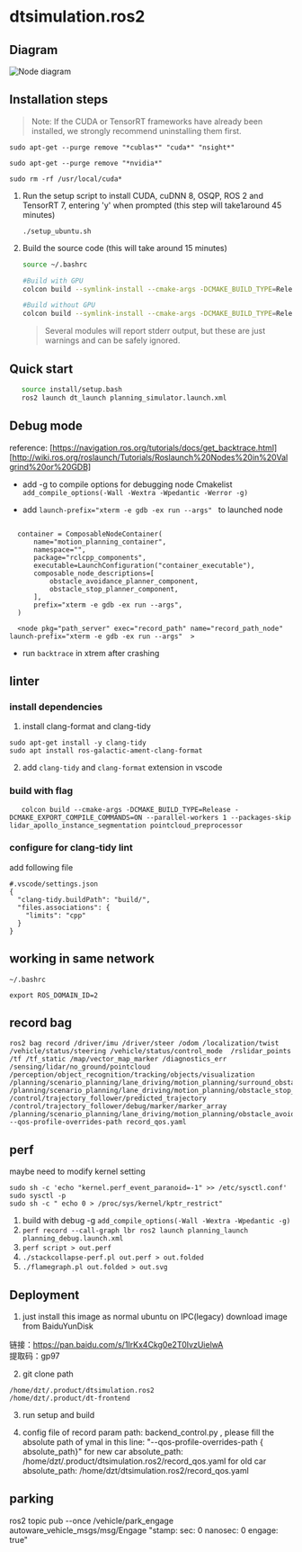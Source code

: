 # dtsimulation.ros2
## Diagram
![Node diagram](docs/design/software_architecture/image/ArchitectureMain.drawio.svg)

## Installation steps

> Note: If the CUDA or TensorRT frameworks have already been installed, we strongly recommend uninstalling them first.
```
sudo apt-get --purge remove "*cublas*" "cuda*" "nsight*" 

sudo apt-get --purge remove "*nvidia*"

sudo rm -rf /usr/local/cuda*

```

1. Run the setup script to install CUDA, cuDNN 8, OSQP, ROS 2 and TensorRT 7, entering 'y' when prompted (this step will take1around 45 minutes)

   ```sh: type n for Would you like to install the optional GPU modules
   ./setup_ubuntu.sh
   ```


2. Build the source code (this will take around 15 minutes)

   ```sh
   source ~/.bashrc

   #Build with GPU
   colcon build --symlink-install --cmake-args -DCMAKE_BUILD_TYPE=Release --parallel-workers 1

   #Build without GPU
   colcon build --symlink-install --cmake-args -DCMAKE_BUILD_TYPE=Release --parallel-workers 1 --packages-skip   lidar_apollo_instance_segmentation tensorrt_yolo
   ```

   > Several modules will report stderr output, but these are just warnings and can be safely ignored.


## Quick start

```sh
   source install/setup.bash
   ros2 launch dt_launch planning_simulator.launch.xml
   ```


## Debug mode

reference:
[https://navigation.ros.org/tutorials/docs/get_backtrace.html]
[http://wiki.ros.org/roslaunch/Tutorials/Roslaunch%20Nodes%20in%20Valgrind%20or%20GDB]

* add -g to compile options for debugging node Cmakelist `add_compile_options(-Wall -Wextra -Wpedantic -Werror -g)`

* add `launch-prefix="xterm -e gdb -ex run --args" ` to launched node   

```

  container = ComposableNodeContainer(
      name="motion_planning_container",
      namespace="",
      package="rclcpp_components",
      executable=LaunchConfiguration("container_executable"),
      composable_node_descriptions=[
          obstacle_avoidance_planner_component,
          obstacle_stop_planner_component,
      ],
      prefix="xterm -e gdb -ex run --args",
  )

  <node pkg="path_server" exec="record_path" name="record_path_node" launch-prefix="xterm -e gdb -ex run --args"  >

```

* run `backtrace` in xtrem after crashing 

## linter

### install dependencies
1. install clang-format and clang-tidy

```
sudo apt-get install -y clang-tidy
sudo apt install ros-galactic-ament-clang-format
```

2. add `clang-tidy` and `clang-format` extension in vscode

### build with flag
```
   colcon build --cmake-args -DCMAKE_BUILD_TYPE=Release -DCMAKE_EXPORT_COMPILE_COMMANDS=ON --parallel-workers 1 --packages-skip   lidar_apollo_instance_segmentation pointcloud_preprocessor
```

### configure for clang-tidy lint

add following file

```
#.vscode/settings.json
{
  "clang-tidy.buildPath": "build/",
  "files.associations": {
    "limits": "cpp"
  }
}
```

## working in same network
```
~/.bashrc

export ROS_DOMAIN_ID=2

```

## record bag
```
ros2 bag record /driver/imu /driver/steer /odom /localization/twist /vehicle/status/steering /vehicle/status/control_mode  /rslidar_points /tf /tf_static /map/vector_map_marker /diagnostics_err /sensing/lidar/no_ground/pointcloud /perception/object_recognition/tracking/objects/visualization /planning/scenario_planning/lane_driving/motion_planning/surround_obstacle_checker/debug/marker /planning/scenario_planning/lane_driving/motion_planning/obstacle_stop_planner/debug/marker /control/trajectory_follower/predicted_trajectory /control/trajectory_follower/debug/marker/marker_array /planning/scenario_planning/lane_driving/motion_planning/obstacle_avoidance_planner/trajectory  --qos-profile-overrides-path record_qos.yaml
```

## perf
maybe need  to modify kernel setting
```
sudo sh -c 'echo "kernel.perf_event_paranoid=-1" >> /etc/sysctl.conf'
sudo sysctl -p
sudo sh -c " echo 0 > /proc/sys/kernel/kptr_restrict"
```

1. build with debug -g `add_compile_options(-Wall -Wextra -Wpedantic -g)`
2. `perf record --call-graph lbr ros2 launch planning_launch planning_debug.launch.xml`
3. `perf script > out.perf`
4. `./stackcollapse-perf.pl out.perf > out.folded`
5. `./flamegraph.pl out.folded > out.svg`

## Deployment
1. just install this image as normal ubuntu on IPC(legacy)
download image from BaiduYunDisk
 
链接：https://pan.baidu.com/s/1IrKx4Ckg0e2T0IvzUielwA  
提取码：gp97  

2. git clone path
```
/home/dzt/.product/dtsimulation.ros2
/home/dzt/.product/dt-frontend
```

3. run setup and build

4. config file of record param path: backend_control.py , please fill the absolute path of ymal in this line: "--qos-profile-overrides-path { absolute_path}"
for new car absolute_path: /home/dzt/.product/dtsimulation.ros2/record_qos.yaml
for old car absolute_path: /home/dzt/dtsimulation.ros2/record_qos.yaml

## parking
ros2 topic pub --once /vehicle/park_engage autoware_vehicle_msgs/msg/Engage "stamp:
  sec: 0
  nanosec: 0
engage: true"